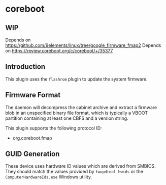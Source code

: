coreboot
========

WIP
------------
Depends on https://github.com/9elements/linux/tree/google_firmware_fmap2
Depends on https://review.coreboot.org/c/coreboot/+/35377

Introduction
------------

This plugin uses the `flashrom` plugin to update the system firmware.

Firmware Format
---------------

The daemon will decompress the cabinet archive and extract a firmware blob in
an unspecified binary file format, which is typically a VBOOT partition
containing at least one CBFS and a version string.

This plugin supports the following protocol ID:

 * org.coreboot.fmap

GUID Generation
---------------

These device uses hardware ID values which are derived from SMBIOS. They should
match the values provided by `fwupdtool hwids` or the `ComputerHardwareIds.exe`
Windows utility.
